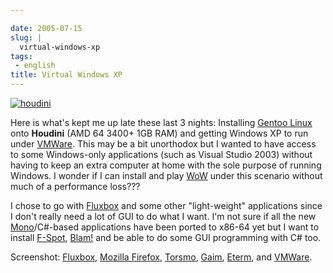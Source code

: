 ```yaml
---

date: 2005-07-15
slug: |
  virtual-windows-xp
tags:
 - english
title: Virtual Windows XP
---
```


[![houdini](http://photos22.flickr.com/26099980_e5ab52bf41.jpg)](http://www.flickr.com/photos/25563799@N00/26099980/)

Here is what's kept me up late these last 3 nights: Installing [Gentoo
Linux](http://www.gentoo.org) onto **Houdini** (AMD 64 3400+ 1GB RAM)
and getting Windows XP to run under [VMWare](http://www.vmware.com).
This may be a bit unorthodox but I wanted to have access to some
Windows-only applications (such as Visual Studio 2003) without having to
keep an extra computer at home with the sole purpose of running Windows.
I wonder if I can install and play [WoW](http://www.worldofwarcraft.net)
under this scenario without much of a performance loss???

I chose to go with [Fluxbox](http://fluxbox.sourceforge.net) and some
other "light-weight" applications since I don't really need a lot of GUI
to do what I want. I'm not sure if all the new
[Mono](http://www.mono-project.com)/C\#-based applications have been
ported to x86-64 yet but I want to install
[F-Spot](http://www.gnome.org/projects/f-spot/),
[Blam!](http://developer.imendio.com/wiki/Blam) and be able to do some
GUI programming with C\# too.

Screenshot: [Fluxbox](http://fluxbox.sourceforge.net), [Mozilla
Firefox](http://www.mozilla.org/products/firefox/central.html),
[Torsmo](http://torsmo.sourceforge.net),
[Gaim](http://gaim.sourceforge.net/), [Eterm](http://www.eterm.org/),
and [VMWare](http://www.vmware.com).
